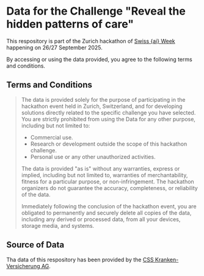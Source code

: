 # Data for the Challenge "Reveal the hidden patterns of care"
This respository is part of the Zurich hackathon of [Swiss {ai} Week](https://swiss-ai-weeks.ch/) happening on 26/27 September 2025.

By accessing or using the data provided, you agree to the following terms and conditions.

## Terms and Conditions
> The data is provided solely for the purpose of participating in the hackathon event held in Zurich, Switzerland, and for developing solutions directly related to the specific challenge you have selected. You are strictly prohibited from using the Data for any other purpose, including but not limited to:
> - Commercial use.
> - Research or development outside the scope of this hackathon challenge.
> - Personal use or any other unauthorized activities.
> 
> The data is provided "as is" without any warranties, express or implied, including but not limited to, warranties of merchantability, fitness for a particular purpose, or non-infringement. The hackathon organizers do not guarantee the accuracy, completeness, or reliability of the data.
>
> Immediately following the conclusion of the hackathon event, you are obligated to permanently and securely delete all copies of the data, including any derived or processed data, from all your devices, storage media, and systems. 

## Source of Data
Tha data of this respository has been provided by the [CSS Kranken-Versicherung AG](https://www.css.ch/).